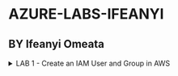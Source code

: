 # AZURE-LABS-IFEANYI
## BY Ifeanyi Omeata

<details>
  <summary>LAB 1 - Create an IAM User and Group in AWS</summary>
  <details>
    <summary>1 - Open IAM Console </summary>
      - [ ] **Set up development environment**
      - [x] **Install dependencies**
      - [ ] **Write initial code**
      - [ ] **Test the application**
      - [ ] **Deploy to production**
      - [ ]  **Go to the AWS Management Console.**
      - [ ]  **Enter "IAM" in the search bar and go to the IAM console.**
      - [ ]  **Notice the IAM service is global and doesn't require region selection.**
  </details>
  <details>
      <summary>2 - Others </summary>
        2. **Viewing Current Users**
            - [ ]  On the left-hand side, click on "Users" to view the current user list.
        3. **Create a New IAM User and Set Password**
            - [ ]  Click on "Create user."
            - [ ]  Enter a username (e.g., admin).
            - [ ]  Select "Provide user access to the AWS Management Console."
            - [ ]  Choose "I want to Create an IAM user" option.
            - [ ]  Choose "Custom password" and enter your password.
            - [ ]  Uncheck "Users must create a new password at next sign-in”.
            - [ ]  Click "Next".
        4. **Create a User Group and Assign Permissions**
            - [ ]  Choose "Add user to group."
            - [ ]  Click "Create group."
            - [ ]  Name the group (e.g., administration).
            - [ ]  Attach "AdministratorAccess" policy to the group.
            - [ ]  Click "Create user group".
            - [ ]  Add the user to the newly created admin group by selecting the group.
            - [ ]  Click "Next".
        5. **Review and Create User**
            - [ ]  Review the settings: username, permissions, groups, etc.
            - [ ]  Optionally, add tags (e.g., department: engineering).
            - [ ]  Click "Create user."
        6. **Verify User and Group Setup**
            - [ ]  Optionally, download the CSV file for sign-in credentials.
            - [ ]  View the user list to ensure the user is created.
            - [ ]  Verify the user belongs to the "administration" group.
            - [ ]  Check the "administration" group to confirm "AdministratorAccess" policy is attached.
        7. **Create an Account Alias (Optional)**
            - [ ]  Go to your AWS IAM Dashboard.
            - [ ]  Create an account alias (e.g., aws-adminaccess-v2).
        8. **Sign in with IAM User**
            - [ ]  Open a new private browser window.
            - [ ]  Use the IAM sign-in URL.
            - [ ]  Enter account alias or account ID, and IAM username (e.g., admin).
            - [ ]  Enter the IAM user password to log in.
            - [ ]  Check the top right to ensure you're signed in as the IAM user.
    </details>
</details>

